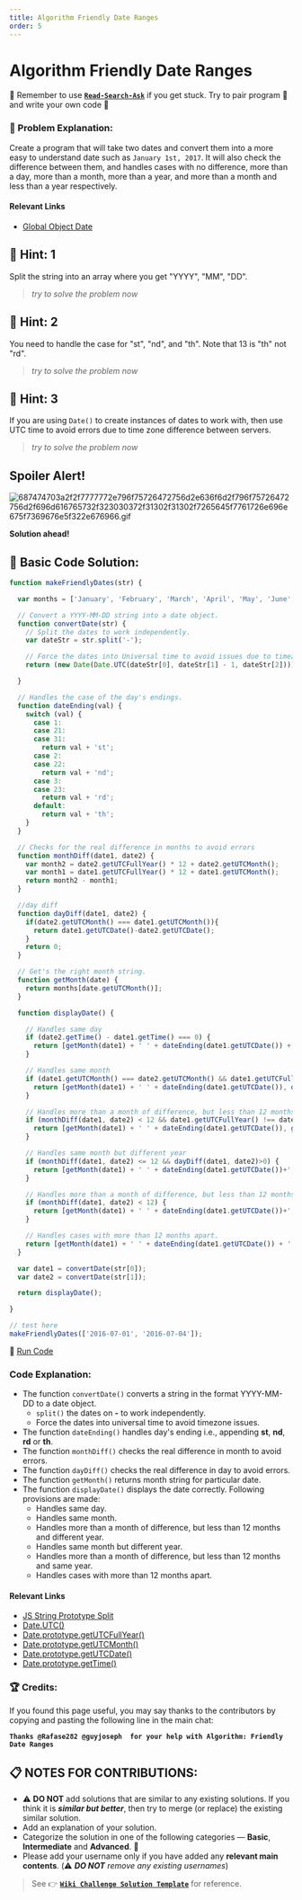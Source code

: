 ```yaml
---
title: Algorithm Friendly Date Ranges
order: 5
---
```

# Algorithm Friendly Date Ranges

:triangular_flag_on_post: Remember to use [**`Read-Search-Ask`**](FreeCodeCamp-Get-Help) if you get stuck. Try to pair program :busts_in_silhouette: and write your own code :pencil:

### :checkered_flag: Problem Explanation:

Create a program that will take two dates and convert them into a more easy to understand date such as `January 1st, 2017`. It will also check the difference between them, and handles cases with no difference, more than a day, more than a month, more than a year, and more than a month and less than a year respectively.

#### Relevant Links

- [Global Object Date](https://developer.mozilla.org/en-US/docs/Web/JavaScript/Reference/Global_Objects/Date)

## :speech_balloon: Hint: 1

Split the string into an array where you get "YYYY", "MM", "DD".

> _try to solve the problem now_

## :speech_balloon: Hint: 2

You need to handle the case for "st", "nd", and "th". Note that 13 is "th" not "rd".

> _try to solve the problem now_

## :speech_balloon: Hint: 3

If you are using `Date()` to create instances of dates to work with, then use UTC time to avoid errors due to time zone difference between servers.

> _try to solve the problem now_

## Spoiler Alert!

![687474703a2f2f7777772e796f75726472756d2e636f6d2f796f75726472756d2f696d616765732f323030372f31302f31302f7265645f7761726e696e675f7369676e5f322e676966.gif](https://files.gitter.im/FreeCodeCamp/Wiki/nlOm/thumb/687474703a2f2f7777772e796f75726472756d2e636f6d2f796f75726472756d2f696d616765732f323030372f31302f31302f7265645f7761726e696e675f7369676e5f322e676966.gif)

**Solution ahead!**

## :beginner: Basic Code Solution:

```javascript
function makeFriendlyDates(str) {

  var months = ['January', 'February', 'March', 'April', 'May', 'June', 'July', 'August', 'September', 'October', 'November', 'December'];

  // Convert a YYYY-MM-DD string into a date object.
  function convertDate(str) {
    // Split the dates to work independently.
    var dateStr = str.split('-');

    // Force the dates into Universal time to avoid issues due to timezones.
    return (new Date(Date.UTC(dateStr[0], dateStr[1] - 1, dateStr[2])));

  }

  // Handles the case of the day's endings.
  function dateEnding(val) {
    switch (val) {
      case 1:
      case 21:
      case 31:
        return val + 'st';
      case 2:
      case 22:
        return val + 'nd';
      case 3:
      case 23:
        return val + 'rd';
      default:
        return val + 'th';
    }
  }

  // Checks for the real difference in months to avoid errors
  function monthDiff(date1, date2) {
    var month2 = date2.getUTCFullYear() * 12 + date2.getUTCMonth();
    var month1 = date1.getUTCFullYear() * 12 + date1.getUTCMonth();
    return month2 - month1;
  }

  //day diff
  function dayDiff(date1, date2) {
    if(date2.getUTCMonth() === date1.getUTCMonth()){
      return date1.getUTCDate()-date2.getUTCDate();
    }
    return 0;
  }

  // Get's the right month string.
  function getMonth(date) {
    return months[date.getUTCMonth()];
  }

  function displayDate() {

    // Handles same day
    if (date2.getTime() - date1.getTime() === 0) {
      return [getMonth(date1) + ' ' + dateEnding(date1.getUTCDate()) + ', ' + date1.getUTCFullYear()];
    }

    // Handles same month
    if (date1.getUTCMonth() === date2.getUTCMonth() && date1.getUTCFullYear() === date2.getUTCFullYear()) {
      return [getMonth(date1) + ' ' + dateEnding(date1.getUTCDate()), dateEnding(date2.getUTCDate())];
    }

    // Handles more than a month of difference, but less than 12 months and different year
    if (monthDiff(date1, date2) < 12 && date1.getUTCFullYear() !== date2.getUTCFullYear() ) {
      return [getMonth(date1) + ' ' + dateEnding(date1.getUTCDate()), getMonth(date2) + ' ' + dateEnding(date2.getUTCDate())];
    }

    // Handles same month but different year
    if (monthDiff(date1, date2) <= 12 && dayDiff(date1, date2)>0) {
      return [getMonth(date1) + ' ' + dateEnding(date1.getUTCDate())+', '+date1.getUTCFullYear(), getMonth(date2) + ' ' + dateEnding(date2.getUTCDate())];
    }

    // Handles more than a month of difference, but less than 12 months and same year
    if (monthDiff(date1, date2) < 12) {
      return [getMonth(date1) + ' ' + dateEnding(date1.getUTCDate())+', '+date1.getUTCFullYear(), getMonth(date2) + ' ' + dateEnding(date2.getUTCDate())];
    }

    // Handles cases with more than 12 months apart.
    return [getMonth(date1) + ' ' + dateEnding(date1.getUTCDate()) + ', ' + date1.getUTCFullYear(), getMonth(date2) + ' ' + dateEnding(date2.getUTCDate()) + ', ' + date2.getUTCFullYear()];
  }

  var date1 = convertDate(str[0]);
  var date2 = convertDate(str[1]);

  return displayDate();

}

// test here
makeFriendlyDates(['2016-07-01', '2016-07-04']);
```

:rocket: [Run Code](https://repl.it/CLos/0)

### Code Explanation:

- The function `convertDate()` converts a string in the format YYYY-MM-DD to a date object.
  - `split()` the dates on **-** to work independently.
  - Force the dates into universal time to avoid timezone issues.
- The function `dateEnding()` handles day's ending i.e., appending **st**, **nd**, **rd** or **th**.
- The function `monthDiff()` checks the real difference in month to avoid errors.
- The function `dayDiff()` checks the real difference in day to avoid errors.
- The function `getMonth()` returns month string for particular date.
- The function `displayDate()` displays the date correctly. Following provisions are made:
  - Handles same day.
  - Handles same month.
  - Handles more than a month of difference, but less than 12 months and different year.
  - Handles same month but different year.
  - Handles more than a month of difference, but less than 12 months and same year.
  - Handles cases with more than 12 months apart.

#### Relevant Links

- [JS String Prototype Split](JS-String-Prototype-Split)
- [Date.UTC()](https://developer.mozilla.org/en-US/docs/Web/JavaScript/Reference/Global_Objects/Date/UTC)
- [Date.prototype.getUTCFullYear()](https://developer.mozilla.org/en-US/docs/Web/JavaScript/Reference/Global_Objects/Date/getUTCFullYear)
- [Date.prototype.getUTCMonth()](https://developer.mozilla.org/en-US/docs/Web/JavaScript/Reference/Global_Objects/Date/getUTCMonth)
- [Date.prototype.getUTCDate()](https://developer.mozilla.org/en-US/docs/Web/JavaScript/Reference/Global_Objects/Date/getUTCDate)
- [Date.prototype.getTime()](https://developer.mozilla.org/en-US/docs/Web/JavaScript/Reference/Global_Objects/Date/getTime)

### :trophy: Credits:

If you found this page useful, you may say thanks to the contributors by copying and pasting the following line in the main chat:

**`Thanks @Rafase282 @guyjoseph  for your help with Algorithm: Friendly Date Ranges`**

## :clipboard: NOTES FOR CONTRIBUTIONS:

- :warning: **DO NOT** add solutions that are similar to any existing solutions. If you think it is **_similar but better_**, then try to merge (or replace) the existing similar solution.
- Add an explanation of your solution.
- Categorize the solution in one of the following categories &mdash; **Basic**, **Intermediate** and **Advanced**. :traffic_light:
- Please add your username only if you have added any **relevant main contents**. (:warning: **_DO NOT_** _remove any existing usernames_)

> See :point_right: [**`Wiki Challenge Solution Template`**](Wiki-Template-Challenge-Solution) for reference.
